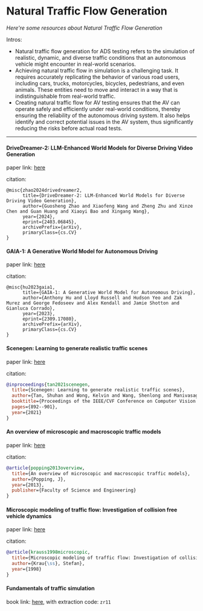 # Natural Traffic Flow Generation

*Here're some resources about Natural Traffic Flow Generation*

Intros:

* Natural traffic flow generation for ADS testing refers to the simulation of realistic, dynamic, and diverse traffic conditions that an autonomous vehicle might encounter in real-world scenarios.
* Achieving natural traffic flow in simulation is a challenging task. It requires accurately replicating the behavior of various road users, including cars, trucks, motorcycles, bicycles, pedestrians, and even animals. These entities need to move and interact in a way that is indistinguishable from real-world traffic.
* Creating natural traffic flow for AV testing ensures that the AV can operate safely and efficiently under real-world conditions, thereby ensuring the reliability of the autonomous driving system. It also helps identify and correct potential issues in the AV system, thus significantly reducing the risks before actual road tests.

---

#### DriveDreamer-2: LLM-Enhanced World Models for Diverse Driving Video Generation

paper link: [here](https://arxiv.org/pdf/2403.06845)

citation:

```
@misc{zhao2024drivedreamer2,
      title={DriveDreamer-2: LLM-Enhanced World Models for Diverse Driving Video Generation}, 
      author={Guosheng Zhao and Xiaofeng Wang and Zheng Zhu and Xinze Chen and Guan Huang and Xiaoyi Bao and Xingang Wang},
      year={2024},
      eprint={2403.06845},
      archivePrefix={arXiv},
      primaryClass={cs.CV}
}
```

#### GAIA-1: A Generative World Model for Autonomous Driving

paper link: [here](https://arxiv.org/pdf/2309.17080)

citation:

```
@misc{hu2023gaia1,
      title={GAIA-1: A Generative World Model for Autonomous Driving}, 
      author={Anthony Hu and Lloyd Russell and Hudson Yeo and Zak Murez and George Fedoseev and Alex Kendall and Jamie Shotton and Gianluca Corrado},
      year={2023},
      eprint={2309.17080},
      archivePrefix={arXiv},
      primaryClass={cs.CV}
}
```

#### Scenegen: Learning to generate realistic traffic scenes

paper link: [here](https://openaccess.thecvf.com/content/CVPR2021/papers/Tan_SceneGen_Learning_To_Generate_Realistic_Traffic_Scenes_CVPR_2021_paper.pdf)

citation:

```bibtex
@inproceedings{tan2021scenegen,
  title={Scenegen: Learning to generate realistic traffic scenes},
  author={Tan, Shuhan and Wong, Kelvin and Wang, Shenlong and Manivasagam, Sivabalan and Ren, Mengye and Urtasun, Raquel},
  booktitle={Proceedings of the IEEE/CVF Conference on Computer Vision and Pattern Recognition},
  pages={892--901},
  year={2021}
}
```

#### An overview of microscopic and macroscopic traffic models

paper link: [here](https://fse.studenttheses.ub.rug.nl/11050/1/Bachelorproject.pdf)

citation:

```bibtex
@article{popping2013overview,
  title={An overview of microscopic and macroscopic traffic models},
  author={Popping, J},
  year={2013},
  publisher={Faculty of Science and Engineering}
}
```

#### Microscopic modeling of traffic flow: Investigation of collision free vehicle dynamics

paper link: [here](https://www.osti.gov/etdeweb/biblio/627062)

citation:

```bibtex
@article{krauss1998microscopic,
  title={Microscopic modeling of traffic flow: Investigation of collision free vehicle dynamics},
  author={Krau{\ss}, Stefan},
  year={1998}
}
```

#### Fundamentals of traffic simulation

book link: [here](https://pan.baidu.com/s/1EN5NR-mJgfQABQQ3rPLjiQ), with extraction code: `zr11`
